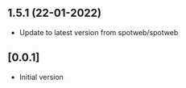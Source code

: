
## 1.5.1 (22-01-2022)
- Update to latest version from spotweb/spotweb

## [0.0.1]
- Initial version

